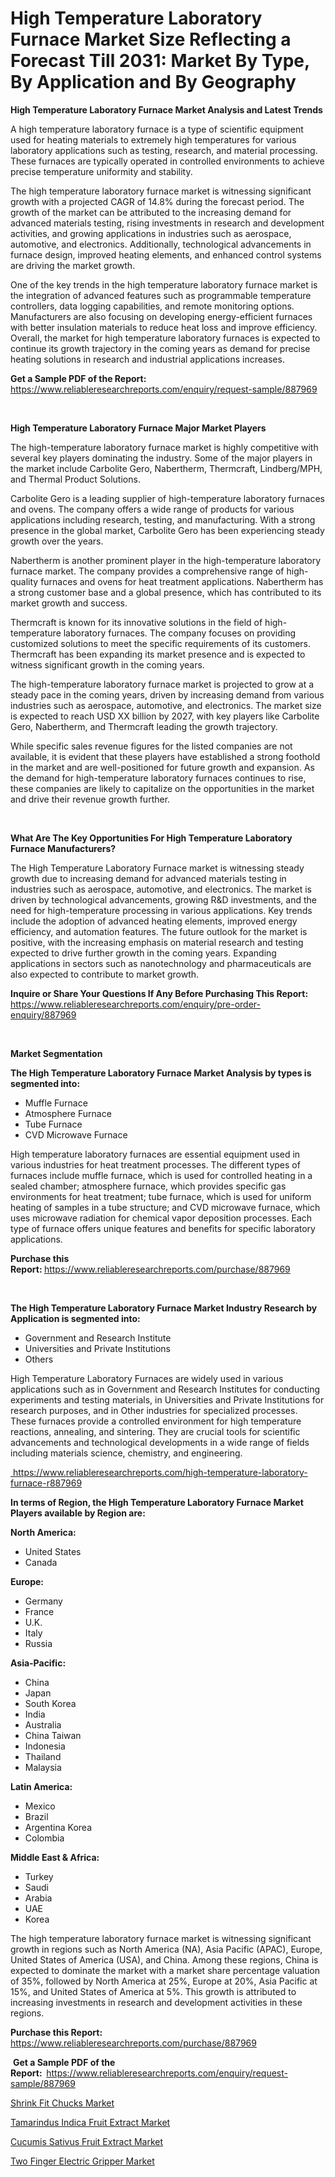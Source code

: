 <p><h1>High Temperature Laboratory Furnace Market Size Reflecting a Forecast Till 2031: Market By Type, By Application and By Geography</h1></p><p><strong>High Temperature Laboratory Furnace Market Analysis and Latest Trends</strong></p>
<p><p>A high temperature laboratory furnace is a type of scientific equipment used for heating materials to extremely high temperatures for various laboratory applications such as testing, research, and material processing. These furnaces are typically operated in controlled environments to achieve precise temperature uniformity and stability.</p><p>The high temperature laboratory furnace market is witnessing significant growth with a projected CAGR of 14.8% during the forecast period. The growth of the market can be attributed to the increasing demand for advanced materials testing, rising investments in research and development activities, and growing applications in industries such as aerospace, automotive, and electronics. Additionally, technological advancements in furnace design, improved heating elements, and enhanced control systems are driving the market growth.</p><p>One of the key trends in the high temperature laboratory furnace market is the integration of advanced features such as programmable temperature controllers, data logging capabilities, and remote monitoring options. Manufacturers are also focusing on developing energy-efficient furnaces with better insulation materials to reduce heat loss and improve efficiency. Overall, the market for high temperature laboratory furnaces is expected to continue its growth trajectory in the coming years as demand for precise heating solutions in research and industrial applications increases.</p></p>
<p><strong>Get a Sample PDF of the Report:&nbsp;</strong> <a href="https://www.reliableresearchreports.com/enquiry/request-sample/887969">https://www.reliableresearchreports.com/enquiry/request-sample/887969</a></p>
<p>&nbsp;</p>
<p><strong>High Temperature Laboratory Furnace Major Market Players</strong></p>
<p><p>The high-temperature laboratory furnace market is highly competitive with several key players dominating the industry. Some of the major players in the market include Carbolite Gero, Nabertherm, Thermcraft, Lindberg/MPH, and Thermal Product Solutions.</p><p>Carbolite Gero is a leading supplier of high-temperature laboratory furnaces and ovens. The company offers a wide range of products for various applications including research, testing, and manufacturing. With a strong presence in the global market, Carbolite Gero has been experiencing steady growth over the years.</p><p>Nabertherm is another prominent player in the high-temperature laboratory furnace market. The company provides a comprehensive range of high-quality furnaces and ovens for heat treatment applications. Nabertherm has a strong customer base and a global presence, which has contributed to its market growth and success.</p><p>Thermcraft is known for its innovative solutions in the field of high-temperature laboratory furnaces. The company focuses on providing customized solutions to meet the specific requirements of its customers. Thermcraft has been expanding its market presence and is expected to witness significant growth in the coming years.</p><p>The high-temperature laboratory furnace market is projected to grow at a steady pace in the coming years, driven by increasing demand from various industries such as aerospace, automotive, and electronics. The market size is expected to reach USD XX billion by 2027, with key players like Carbolite Gero, Nabertherm, and Thermcraft leading the growth trajectory.</p><p>While specific sales revenue figures for the listed companies are not available, it is evident that these players have established a strong foothold in the market and are well-positioned for future growth and expansion. As the demand for high-temperature laboratory furnaces continues to rise, these companies are likely to capitalize on the opportunities in the market and drive their revenue growth further.</p></p>
<p>&nbsp;</p>
<p><strong>What Are The Key Opportunities For High Temperature Laboratory Furnace Manufacturers?</strong></p>
<p><p>The High Temperature Laboratory Furnace market is witnessing steady growth due to increasing demand for advanced materials testing in industries such as aerospace, automotive, and electronics. The market is driven by technological advancements, growing R&D investments, and the need for high-temperature processing in various applications. Key trends include the adoption of advanced heating elements, improved energy efficiency, and automation features. The future outlook for the market is positive, with the increasing emphasis on material research and testing expected to drive further growth in the coming years. Expanding applications in sectors such as nanotechnology and pharmaceuticals are also expected to contribute to market growth.</p></p>
<p><strong>Inquire or Share Your Questions If Any Before Purchasing This Report:</strong> <a href="https://www.reliableresearchreports.com/enquiry/pre-order-enquiry/887969">https://www.reliableresearchreports.com/enquiry/pre-order-enquiry/887969</a></p>
<p>&nbsp;</p>
<p><strong>Market Segmentation</strong></p>
<p><strong>The High Temperature Laboratory Furnace Market Analysis by types is segmented into:</strong></p>
<p><ul><li>Muffle Furnace</li><li>Atmosphere Furnace</li><li>Tube Furnace</li><li>CVD Microwave Furnace</li></ul></p>
<p><p>High temperature laboratory furnaces are essential equipment used in various industries for heat treatment processes. The different types of furnaces include muffle furnace, which is used for controlled heating in a sealed chamber; atmosphere furnace, which provides specific gas environments for heat treatment; tube furnace, which is used for uniform heating of samples in a tube structure; and CVD microwave furnace, which uses microwave radiation for chemical vapor deposition processes. Each type of furnace offers unique features and benefits for specific laboratory applications.</p></p>
<p><strong>Purchase this Report:&nbsp;</strong><a href="https://www.reliableresearchreports.com/purchase/887969">https://www.reliableresearchreports.com/purchase/887969</a></p>
<p>&nbsp;</p>
<p><strong>The High Temperature Laboratory Furnace Market Industry Research by Application is segmented into:</strong></p>
<p><ul><li>Government and Research Institute</li><li>Universities and Private Institutions</li><li>Others</li></ul></p>
<p><p>High Temperature Laboratory Furnaces are widely used in various applications such as in Government and Research Institutes for conducting experiments and testing materials, in Universities and Private Institutions for research purposes, and in Other industries for specialized processes. These furnaces provide a controlled environment for high temperature reactions, annealing, and sintering. They are crucial tools for scientific advancements and technological developments in a wide range of fields including materials science, chemistry, and engineering.</p></p>
<p><a href="https://www.reliableresearchreports.com/high-temperature-laboratory-furnace-r887969">&nbsp;https://www.reliableresearchreports.com/high-temperature-laboratory-furnace-r887969</a></p>
<p><strong>In terms of Region, the High Temperature Laboratory Furnace Market Players available by Region are:</strong></p>
<p>
    <p> <strong> North America: </strong>
        <ul>
            <li>United States</li>
            <li>Canada</li>
        </ul>
        </p> 
    <p> <strong> Europe: </strong>
        <ul>
            <li>Germany</li>
            <li>France</li>
            <li>U.K.</li>
            <li>Italy</li>
            <li>Russia</li>
        </ul>
        </p> 
    <p> <strong> Asia-Pacific: </strong>
        <ul>
            <li>China</li>
            <li>Japan</li>
            <li>South Korea</li>
            <li>India</li>
            <li>Australia</li>
            <li>China Taiwan</li>
            <li>Indonesia</li>
            <li>Thailand</li>
            <li>Malaysia</li>
        </ul>
        </p> 
    <p> <strong> Latin America: </strong>
        <ul>
            <li>Mexico</li>
            <li>Brazil</li>
            <li>Argentina Korea</li>
            <li>Colombia</li>
        </ul>
        </p> 
    <p> <strong> Middle East & Africa: </strong>
        <ul>
            <li>Turkey</li>
            <li>Saudi</li>
            <li>Arabia</li>
            <li>UAE</li>
            <li>Korea</li>
        </ul>
    </p>
    </p>
<p><p>The high temperature laboratory furnace market is witnessing significant growth in regions such as North America (NA), Asia Pacific (APAC), Europe, United States of America (USA), and China. Among these regions, China is expected to dominate the market with a market share percentage valuation of 35%, followed by North America at 25%, Europe at 20%, Asia Pacific at 15%, and United States of America at 5%. This growth is attributed to increasing investments in research and development activities in these regions.</p></p>
<p><strong>Purchase this Report: </strong><a href="https://www.reliableresearchreports.com/purchase/887969">https://www.reliableresearchreports.com/purchase/887969</a></p>
<p>&nbsp;<strong>Get a Sample PDF of the Report:&nbsp;&nbsp;</strong><a href="https://www.reliableresearchreports.com/enquiry/request-sample/887969">https://www.reliableresearchreports.com/enquiry/request-sample/887969</a></p>
<p><strong></strong></p>
<p><p><a href="https://github.com/juniordelafrance/Market-Research-Report-List-3/blob/main/shrink-fit-chucks-market.md">Shrink Fit Chucks Market</a></p><p><a href="https://issuu.com/reportprime-2/docs/tamarindus-indica-fruit-extract-market-size-2030.p">Tamarindus Indica Fruit Extract Market</a></p><p><a href="https://issuu.com/reportprime-2/docs/cucumis-sativus-fruit-extract-market-size-2030.ppt">Cucumis Sativus Fruit Extract Market</a></p><p><a href="https://github.com/jaidynmorantestelletmjzya/Market-Research-Report-List-2/blob/main/two-finger-electric-gripper-market.md">Two Finger Electric Gripper Market</a></p></p>